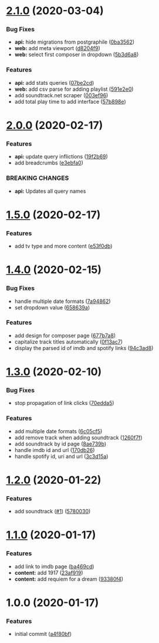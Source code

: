 # [2.1.0](https://github.com/believer/soundtrackdb/compare/v2.0.0...v2.1.0) (2020-03-04)


### Bug Fixes

* **api:** hide migrations from postgraphile ([0ba3562](https://github.com/believer/soundtrackdb/commit/0ba3562ff689a5e65988467a89951319e13e117d))
* **web:** add meta viewport ([d8204f9](https://github.com/believer/soundtrackdb/commit/d8204f937d288214511880a78260f4209fc25d03))
* **web:** select first composer in dropdown ([5b3d6a8](https://github.com/believer/soundtrackdb/commit/5b3d6a8579cb7641c5041065d9c365d20f7d1004))


### Features

* **api:** add stats queries ([07be2cd](https://github.com/believer/soundtrackdb/commit/07be2cd2ad180070bdb7d6abfdd0cbd6c4d8c6f4))
* **web:** add csv parse for adding playlist ([591e2e0](https://github.com/believer/soundtrackdb/commit/591e2e021b9a9d76c169d8238f0789396a78dca0))
* add soundtrack.net scraper ([003ef96](https://github.com/believer/soundtrackdb/commit/003ef965336160f2366410a1e533b10022096398))
* add total play time to add interface ([57b898e](https://github.com/believer/soundtrackdb/commit/57b898eae17cea8d2e2a0610794df5a193af9fe2))

# [2.0.0](https://github.com/believer/soundtrackdb/compare/v1.5.0...v2.0.0) (2020-02-17)


### Features

* **api:** update query inflictions ([19f2b69](https://github.com/believer/soundtrackdb/commit/19f2b696a69731971c66d98ad21912cde1b3f9f7))
* add breadcrumbs ([e3ebfa0](https://github.com/believer/soundtrackdb/commit/e3ebfa04125c2ad4b2c732946a443b0c545d1edc))


### BREAKING CHANGES

* **api:** Updates all query names

# [1.5.0](https://github.com/believer/soundtrackdb/compare/v1.4.0...v1.5.0) (2020-02-17)


### Features

* add tv type and more content ([e53f0db](https://github.com/believer/soundtrackdb/commit/e53f0db3823b378b9cd178f2b24562954821099f))

# [1.4.0](https://github.com/believer/soundtrackdb/compare/v1.3.0...v1.4.0) (2020-02-15)


### Bug Fixes

* handle multiple date formats ([7a94862](https://github.com/believer/soundtrackdb/commit/7a948621f2b1f4fadbc8f94dda94a3c03cc3a57d))
* set dropdown value ([658639a](https://github.com/believer/soundtrackdb/commit/658639a2049c32eae0f3fee429e64d9bc0f0fc79))


### Features

* add design for composer page ([677b7a8](https://github.com/believer/soundtrackdb/commit/677b7a84f1bd9f8f98fe8eb8255a0c2ed224a9e0))
* capitalize track titles automatically ([0f13ac7](https://github.com/believer/soundtrackdb/commit/0f13ac795fc8098a2f8d998e66be35f4e565fb06))
* display the parsed id of imdb and spotify links ([94c3ad8](https://github.com/believer/soundtrackdb/commit/94c3ad80e9007db72455abe510cf3a2e3005c1f5))

# [1.3.0](https://github.com/believer/soundtrackdb/compare/v1.2.0...v1.3.0) (2020-02-10)


### Bug Fixes

* stop propagation of link clicks ([70edda5](https://github.com/believer/soundtrackdb/commit/70edda592af88070088aa93e08ba8ae6d61e9d2f))


### Features

* add multiple date formats ([6c05cf5](https://github.com/believer/soundtrackdb/commit/6c05cf5b6082c7192570f2dbf623f969f9af2cb4))
* add remove track when adding soundtrack ([1260f7f](https://github.com/believer/soundtrackdb/commit/1260f7f6d2e16d0cb00fa940a13c07377541f3c3))
* add soundtrack by id page ([8ae739b](https://github.com/believer/soundtrackdb/commit/8ae739b4d4bb7b3ff253a84b156a7dc0d43084ea))
* handle imdb id and url ([170db26](https://github.com/believer/soundtrackdb/commit/170db2683c9f6a6909299690d0d50f9fd8d3a9a4))
* handle spotify id, uri and url ([3c3d15a](https://github.com/believer/soundtrackdb/commit/3c3d15ab03afba676a51c816943fd2d46af3f64b))

# [1.2.0](https://github.com/believer/soundtrackdb/compare/v1.1.0...v1.2.0) (2020-01-22)


### Features

* add soundtrack ([#1](https://github.com/believer/soundtrackdb/issues/1)) ([5780030](https://github.com/believer/soundtrackdb/commit/5780030b6a7e5c26026f36f5694baca0ca0af82e))

# [1.1.0](https://github.com/believer/soundtrackdb/compare/v1.0.0...v1.1.0) (2020-01-17)


### Features

* add link to imdb page ([ba469cd](https://github.com/believer/soundtrackdb/commit/ba469cd40f7f8f39e569eafc49c9e1e698f2429e))
* **content:** add 1917 ([23af919](https://github.com/believer/soundtrackdb/commit/23af9192053b10d12471b4944163fe92a3b1bf2a))
* **content:** add requiem for a dream ([93380f4](https://github.com/believer/soundtrackdb/commit/93380f4b9daf4ef3f06fcbc942c1d0b07d4dbcdc))

# 1.0.0 (2020-01-17)


### Features

* initial commit ([a4f80bf](https://github.com/believer/soundtrackdb/commit/a4f80bf79828ac775d853b21019a041b7f23de0d))
